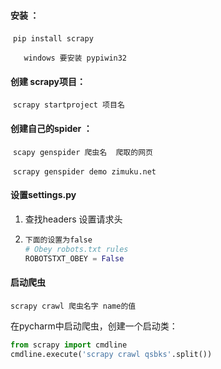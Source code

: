 #### 安装 ：

​	`pip install scrapy`

`	windows 要安装 pypiwin32` 

#### 创建 scrapy项目：

​	`scrapy startproject 项目名`

#### 创建自己的spider ：

​	`scapy genspider 爬虫名  爬取的网页`

​	`scrapy genspider demo zimuku.net`

#### 设置settings.py

1. 查找headers 设置请求头

2. ```python
   下面的设置为false
   # Obey robots.txt rules
   ROBOTSTXT_OBEY = False
   ```

#### 启动爬虫

`scrapy crawl 爬虫名字 name的值`

在pycharm中启动爬虫，创建一个启动类：

```python
from scrapy import cmdline
cmdline.execute('scrapy crawl qsbks'.split())
```





